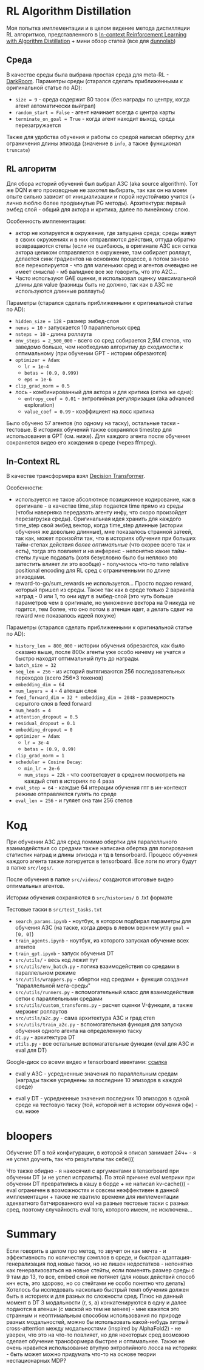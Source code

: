 # RL Algorithm Distillation
Моя попытка имплементации и в целом видение метода дистилляции RL алгоритмов, представленного в [In-context Reinforcement Learning with Algorithm Distillation](https://arxiv.org/abs/2210.14215) + мини обзор статей (все для [dunnolab](http://t.me/dunnolab))

## Среда
В качестве среды была выбрана простая среда для meta-RL - [DarkRoom](https://github.com/corl-team/toy-meta-gym/blob/main/src/toymeta/dark_room.py). 
Параметры среды (старался сделать приближенными к оригинальной статье по AD):
- `size = 9` - среда содержит 80 тасок (без награды по центру, когда агент автоматически выйграл)
- `random_start = False` - агент начинает всегда с центра карты
- `terminate_on_goal = True` - когда агент находит выход, среда перезагружается

Также для удобства обучения и работы со средой написал обертку для ограничения длины эпизода (значение в `info`, а также функционал `truncate`)
## RL алгоритм
Для сбора историй обучений был выбрал A3C (aka source algorithm). Тот же DQN и его производные не захотел выбирать, так как он на моем опыте сильно зависит от инициализации и порой неустойчиво учится (+ лично люблю более продвинутые PG методы). 
Архитектура: первый эмбед слой - общий для актора и критика, далее по линейному слою.

Особенность имплементации:
- актор не копируется в окружение, где запущена среда; среды живут в своих окружениях и в них отправляются действия, оттуда обратно возвращаются степы (если не ошибаюсь, в оригинале A3C вся сетка актора целиком отправляется в окружение, там собирает роллаут, делается синк градиентов на основном процессе, а потом заново все перекопируется - что для маленьких сред и агентов очевидно не имеет смысла) - мб валиднее все же говорить, что это A2C...
- Часто используют GAE оценки, я использовал оценку максимальной длины для value (разницы быть не должно, так как в A3C не используются длинные роллауты)

Параметры (старался сделать приближенными к оригинальной статье по AD):
- `hidden_size = 128` - размер эмбед-слоя
- `nenvs = 10` - запускается 10 параллельных сред
- `nsteps = 10` - длина роллаута
- `env_steps = 2_500_000` - всего со сред собирается 2,5М степов, что заведомо больше, чем необходимо алгоритму до сходимости к оптимальному (при обучении GPT - истории обрезаются)
- `optimizer = Adam`:
    - `lr = 1e-4`
    - `betas = (0.9, 0.999)`
    - `eps = 1e-6`
- `clip_grad_norm = 0.5`
- лось - комбинированный для актора и для критика (сетка же одна):
    - `entropy_coef = 0.01` - энтропийная регуляризация (aka advanced exploration)
    - `value_coef = 0.99` - коэффициент на лосс критика

Было обучено 57 агентов (по одному на таску), остальные таски - тестовые. В историях обучений также сохранялся timestep для использования в GPT (см. ниже). Для каждого агента после обучения сохраняется видео его хождения в среде (через ffmpeg).

## In-Context RL
В качестве трансформера взял [Decision Transformer](https://github.com/corl-team/CORL/blob/main/algorithms/offline/dt.py).

Особенности: 
- используется не такое абсолютное позиционное кодирование, как в оригинале - в качестве time_step подается time прямо из среды (чтобы наверняка передавать агенту инфу, что скоро произойдет перезагрузка среды). Оригинальная идея хранить для каждого time_step свой эмбед вектор, когда time_step длинные (истории обучения же довольно длинные), мне показалось странной затеей, так как, может произойти так, что в историях обучения при больших тайм-степах действия *более оптимальные* (что скорее всего так и есть), тогда это повлияет и на инференс - непонятно какие тайм-степы лучше подавать (хотя безусловно было бы неплохо это затестить влияет ли это вообще) - получилось что-то типо relative positional encoding для RL сред с ограниченными по длине эпизодами.
- reward-to-go/sum_rewards не используется... Просто подаю reward, который пришел из среды. Также так как в среде только 2 варианта наград - 0 или 1, то они идут в эмбед-слой (это чуть больше параметров чем в оригинале, но умножение вектора на 0 никуда не годится, тем более, что оно потом в атеншн идет, а делать сдвиг на reward мне показалось идеей похуже)

Параметры (старался сделать приближенными к оригинальной статье по AD):
- `history_len = 800_000` - истории обучения обрезаются, как было сказано выше, после 800к агенты уже особо ничему не учатся и быстро находят оптимальный путь до награды.
- `batch_size = 32`
- `seq_len = 256` - из историй вытягиваются 256 последовательных переходов (всего 256*3 токенов)
- `embedding_dim = 64`
- `num_layers = 4` - 4 атеншн слоя
- `feed_forward_dim = 32 * embedding_dim = 2048` - размерность скрытого слоя в feed forward
- `num_heads = 4`
- `attention_dropout = 0.5`
- `residual_dropout = 0.1`
- `embedding_dropout = 0`
- `optimizer = Adam`:
    - `lr = 3e-4`
    - `betas = (0.9, 0.99)`
- `clip_grad_norm = 1`
- `scheduler = Cosine Decay`:
    - `min_lr = 2e-6`
    - `num_steps = 22k` - что соответсвует в среднем посмотреть на каждый степ в историях по 4 раза
- `eval_step = 64` - каждые 64 итерации обучения гпт в ин-контекст режиме отправляется гулять по среде
- `eval_len = 256` - и гуляет она там 256 степов

# Код
При обучении A3C для сред помимо обертки для паралелльного взаимодействия со средами также написана обертка для логирования статистик наград и длины эпизода и тд в tensorboard. Процесс обучения каждого агента также логируется в tensorboard. Все логи по итогу будут в папке `src/logs/`.

После обучения в папке `src/videos/` создаются итоговые видео оптимальных агентов.

Истории обучения сохраняются в `src/histories/` в .txt формате

Тестовые таски в `src/test_tasks.txt`

- `search_params.ipynb` - ноутбук, в котором подбирал параметры для обучения A3C (на таске, когда дверь в левом верхнем углу `goal = [0, 0]`)
- `train_agents.ipynb` - ноутбук, из которого запускал обучение всех агентов
- `train_gpt.ipynb` - запуск обучения DT
- `src/utils/` - весь код лежит тут
- `src/utils/env_batch.py` - логика взаимодействия со средами в параллельном режиме
- `src/utils/wrappers.py` - обертки над средами + функция создания "параллельной мега-среды"
- `src/utils/runners.py` - вспомогательный класс для взаимодействия сетки с параллельными средами
- `src/utils/custom_transforms.py` - расчет оценки V-функции, а также мержинг роллаутов
- `src/utils/a2c.py` - сама архитектура A3C и град степ
- `src/utils/train_a2c.py` - вспомогательная функция для запуска обучения одного агента на определенную таску
- `dt.py` - архитектура DT
- `utils.py` - все остальные вспомагательные функции (eval для A3C и eval для DT)

Google-диск со всеми видео и tensorboard ивентами: [ссылка](ССЫЛКА)

- eval у A3C - усредненные значения по параллельным средам (награды также усреднены за последние 10 эпизодов в каждой среде)

- eval у DT - усредненные значения последних 10 эпизодов в одной среде на тестовую таску (той, которой нет в истории обучения офк) - см. ниже

# bloopers
Обучение DT в той конфигурации, в которой я описал занимает 24ч+ - я не успел доучить, так что результаты так себе((( 
    
Что также обидно - я накосячил с аргументами в tensorboard при обучении DT (и не успел исправить). По этой причине eval метрики при обучении DT превратились в кашу в борде 
+
не написал kv-cache((( - eval ограничен в возможностях и совсем неэффективен в данной имплементации
+
также не хватило времени для имплементации адекватного батчированного eval на разные тестовые таски с разных сред, поэтому случайность eval того, которого имеем, не исключена...


# Summary
Если говорить в целом про метод, то звучит он как мечта - и эффективность по количеству сэмплов в среде, и быстрая адаптация-генерализация под новые таски, но не лишен недостатков - непонятно как генерализоваться на новые стейты, если поменять размер среды с 9 там до 13, то все, embed слой не потянет (для новых действий способ кнч есть, это здорово, но со стейтами не особо понятно что делать)
Хотелось бы исследовать насколько быстрый темп обучения должен быть в историях и для разных по сложности сред. Плюс на данный момент в DT 3 модальности (r, s, a) конкатенируются в одну и далее подаются в атеншн (с маской но тем не менее) - мне кажется это странным и неоптимальным способом использования по природе разных модальностей, можно бы использовать какой-нибудь хитрый cross-attention между модальностями (inspired by AlphaFold2) - не уверен, что это на что-то повлияет, но для некоторых сред возможно сделает обучение трансформера быстрее и оптимальнее.
Также не очень нравится использование втупую энтропийного лосса на историях - быть может можно придумать что-то на основе теории нестационарных MDP?
